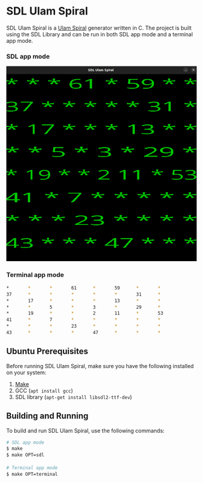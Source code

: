 # SDL Ulam Spiral

SDL Ulam Spiral is a [Ulam Spiral](https://en.wikipedia.org/wiki/Ulam_spiral) generator written in C. The project is built using the SDL Library and can be run in both SDL app mode and a terminal app mode.

### SDL app mode

![sdl-ulam-spiral](./docs/sdl-ulam-spiral.png)

### Terminal app mode

```bash
*       *       *       61      *       59      *       *
37      *       *       *       *       *       31      *
*       17      *       *       *       13      *       *
*       *       5       *       3       *       29      *
*       19      *       *       2       11      *       53
41      *       7       *       *       *       *       *
*       *       *       23      *       *       *       *
43      *       *       *       47      *       *       *
```

## Ubuntu Prerequisites

Before running SDL Ulam Spiral, make sure you have the following installed on your system:

1. [Make](https://www.gnu.org/software/make/)
2. GCC (`apt install gcc`)
3. SDL library (`apt-get install libsdl2-ttf-dev`)

## Building and Running

To build and run SDL Ulam Spiral, use the following commands:

```bash
# SDL app mode
$ make
$ make OPT=sdl

# Terminal app mode
$ make OPT=terminal
```
